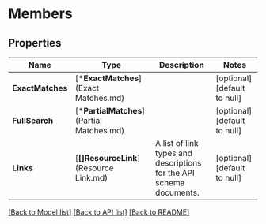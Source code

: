 # Members

## Properties
Name | Type | Description | Notes
------------ | ------------- | ------------- | -------------
**ExactMatches** | [***ExactMatches**](Exact Matches.md) |  | [optional] [default to null]
**FullSearch** | [***PartialMatches**](Partial Matches.md) |  | [optional] [default to null]
**Links** | [**[]ResourceLink**](Resource Link.md) | A list of link types and descriptions for the API schema documents. | [optional] [default to null]

[[Back to Model list]](../README.md#documentation-for-models) [[Back to API list]](../README.md#documentation-for-api-endpoints) [[Back to README]](../README.md)


